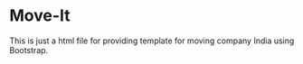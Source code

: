 # Move-It
This is just a html file for providing template for moving company India using Bootstrap.
